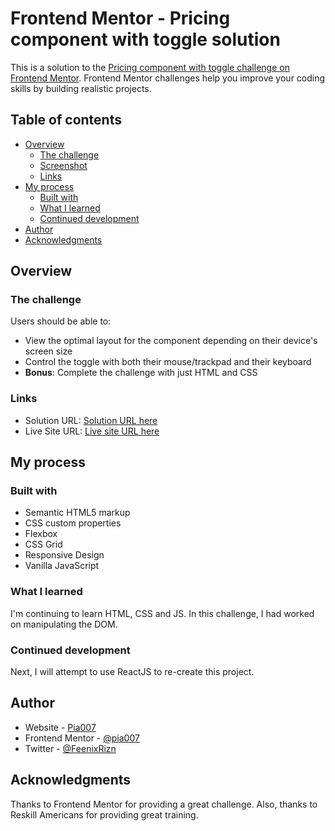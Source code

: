 # Frontend Mentor - Pricing component with toggle solution

This is a solution to the [Pricing component with toggle challenge on Frontend Mentor](https://www.frontendmentor.io/challenges/pricing-component-with-toggle-8vPwRMIC). Frontend Mentor challenges help you improve your coding skills by building realistic projects. 

## Table of contents

- [Overview](#overview)
  - [The challenge](#the-challenge)
  - [Screenshot](#screenshot)
  - [Links](#links)
- [My process](#my-process)
  - [Built with](#built-with)
  - [What I learned](#what-i-learned)
  - [Continued development](#continued-development)
- [Author](#author)
- [Acknowledgments](#acknowledgments)


## Overview

### The challenge

Users should be able to:

- View the optimal layout for the component depending on their device's screen size
- Control the toggle with both their mouse/trackpad and their keyboard
- **Bonus**: Complete the challenge with just HTML and CSS

### Links

- Solution URL: [Solution URL here](https://github.com/Pia007/PricingToggle)
- Live Site URL: [Live site URL here](https://pia007.github.io/PricingToggle/)

## My process

### Built with

- Semantic HTML5 markup
- CSS custom properties
- Flexbox
- CSS Grid
- Responsive Design
- Vanilla JavaScript

### What I learned

I'm continuing to learn HTML, CSS and JS. In this challenge, I had worked on manipulating the DOM. 

### Continued development

Next, I will attempt to use ReactJS to re-create this project.

## Author

- Website - [Pia007](https://www.your-site.com)
- Frontend Mentor - [@pia007](https://www.frontendmentor.io/profile/yourusername)
- Twitter - [@FeenixRizn](https://www.twitter.com/yourusername)


## Acknowledgments

Thanks to Frontend Mentor for providing a great challenge. Also, thanks to Reskill Americans for providing great training.

